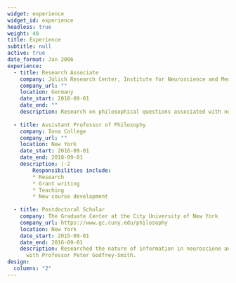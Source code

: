 ```yaml
---
widget: experience
widget_id: experience
headless: true
weight: 40
title: Experience
subtitle: null
active: true
date_format: Jan 2006
experience:
  - title: Research Associate
    company: Jülich Research Center, Institute for Neuroscience and Medicine 
    company_url: ""
    location: Germany
    date_start: 2018-09-01
    date_end: ""
    description: Research on philosophical questions associated with neuroscience and artificial intelligence. Lecturing in the Philosophy department at the University of Bonn. 
    
  - title: Assistant Professor of Philosophy
    company: Iona College
    company_url: ""
    location: New York
    date_start: 2016-09-01
    date_end: 2018-09-01
    description: |-2
        Responsibilities include:
        * Research
        * Grant writing
        * Teaching
        * New course development
       
  - title: Postdoctoral Scholar
    company: The Graduate Center at the City University of New York
    company_url: https://www.gc.cuny.edu/philosophy
    location: New York
    date_start: 2015-09-01
    date_end: 2016-09-01
    description: Researched the nature of information in neurosciene and biology
      with Professor Peter Godfrey-Smith.
design:
  columns: "2"
---
```

